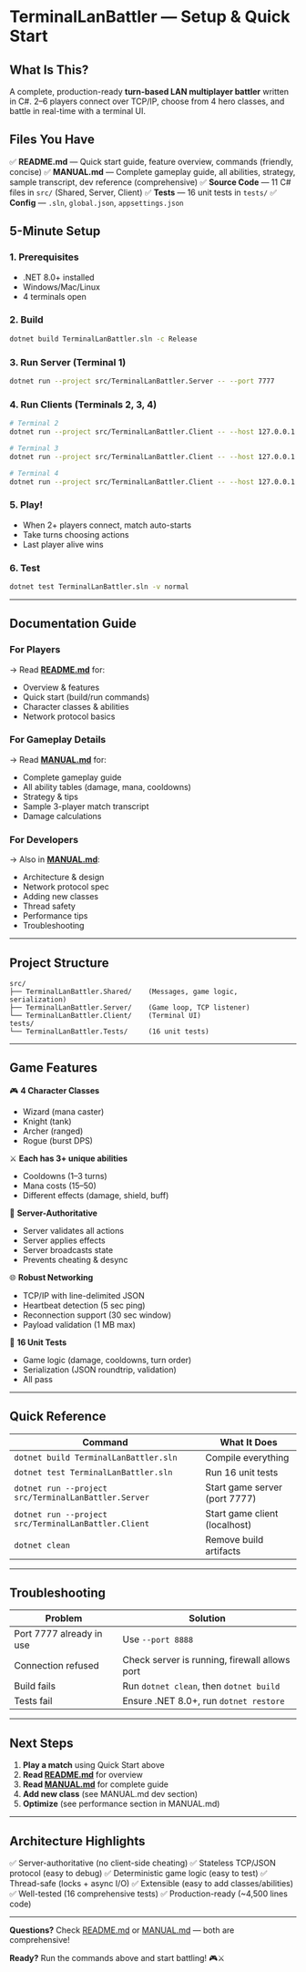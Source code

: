 # TerminalLanBattler — Setup & Quick Start

## What Is This?

A complete, production-ready **turn-based LAN multiplayer battler** written in C#. 2–6 players connect over TCP/IP, choose from 4 hero classes, and battle in real-time with a terminal UI.

## Files You Have

✅ **README.md** — Quick start guide, feature overview, commands (friendly, concise)
✅ **MANUAL.md** — Complete gameplay guide, all abilities, strategy, sample transcript, dev reference (comprehensive)
✅ **Source Code** — 11 C# files in `src/` (Shared, Server, Client)
✅ **Tests** — 16 unit tests in `tests/`
✅ **Config** — `.sln`, `global.json`, `appsettings.json`

## 5-Minute Setup

### 1. Prerequisites
- .NET 8.0+ installed
- Windows/Mac/Linux
- 4 terminals open

### 2. Build
```bash
dotnet build TerminalLanBattler.sln -c Release
```

### 3. Run Server (Terminal 1)
```bash
dotnet run --project src/TerminalLanBattler.Server -- --port 7777
```

### 4. Run Clients (Terminals 2, 3, 4)
```bash
# Terminal 2
dotnet run --project src/TerminalLanBattler.Client -- --host 127.0.0.1 --port 7777 --name "Alice" --class "Wizard"

# Terminal 3
dotnet run --project src/TerminalLanBattler.Client -- --host 127.0.0.1 --port 7777 --name "Bob" --class "Knight"

# Terminal 4
dotnet run --project src/TerminalLanBattler.Client -- --host 127.0.0.1 --port 7777 --name "Charlie" --class "Archer"
```

### 5. Play!
- When 2+ players connect, match auto-starts
- Take turns choosing actions
- Last player alive wins

### 6. Test
```bash
dotnet test TerminalLanBattler.sln -v normal
```

---

## Documentation Guide

### For Players
→ Read **[README.md](README.md)** for:
- Overview & features
- Quick start (build/run commands)
- Character classes & abilities
- Network protocol basics

### For Gameplay Details
→ Read **[MANUAL.md](MANUAL.md)** for:
- Complete gameplay guide
- All ability tables (damage, mana, cooldowns)
- Strategy & tips
- Sample 3-player match transcript
- Damage calculations

### For Developers
→ Also in **[MANUAL.md](MANUAL.md)**:
- Architecture & design
- Network protocol spec
- Adding new classes
- Thread safety
- Performance tips
- Troubleshooting

---

## Project Structure

```
src/
├── TerminalLanBattler.Shared/    (Messages, game logic, serialization)
├── TerminalLanBattler.Server/    (Game loop, TCP listener)
└── TerminalLanBattler.Client/    (Terminal UI)
tests/
└── TerminalLanBattler.Tests/     (16 unit tests)
```

---

## Game Features

🎮 **4 Character Classes**
- Wizard (mana caster)
- Knight (tank)
- Archer (ranged)
- Rogue (burst DPS)

⚔️ **Each has 3+ unique abilities**
- Cooldowns (1–3 turns)
- Mana costs (15–50)
- Different effects (damage, shield, buff)

🔧 **Server-Authoritative**
- Server validates all actions
- Server applies effects
- Server broadcasts state
- Prevents cheating & desync

🌐 **Robust Networking**
- TCP/IP with line-delimited JSON
- Heartbeat detection (5 sec ping)
- Reconnection support (30 sec window)
- Payload validation (1 MB max)

🧪 **16 Unit Tests**
- Game logic (damage, cooldowns, turn order)
- Serialization (JSON roundtrip, validation)
- All pass

---

## Quick Reference

| Command | What It Does |
|---------|--------------|
| `dotnet build TerminalLanBattler.sln` | Compile everything |
| `dotnet test TerminalLanBattler.sln` | Run 16 unit tests |
| `dotnet run --project src/TerminalLanBattler.Server` | Start game server (port 7777) |
| `dotnet run --project src/TerminalLanBattler.Client` | Start game client (localhost) |
| `dotnet clean` | Remove build artifacts |

---

## Troubleshooting

| Problem | Solution |
|---------|----------|
| Port 7777 already in use | Use `--port 8888` |
| Connection refused | Check server is running, firewall allows port |
| Build fails | Run `dotnet clean`, then `dotnet build` |
| Tests fail | Ensure .NET 8.0+, run `dotnet restore` |

---

## Next Steps

1. **Play a match** using Quick Start above
2. **Read [README.md](README.md)** for overview
3. **Read [MANUAL.md](MANUAL.md)** for complete guide
4. **Add new class** (see MANUAL.md dev section)
5. **Optimize** (see performance section in MANUAL.md)

---

## Architecture Highlights

✅ Server-authoritative (no client-side cheating)
✅ Stateless TCP/JSON protocol (easy to debug)
✅ Deterministic game logic (easy to test)
✅ Thread-safe (locks + async I/O)
✅ Extensible (easy to add classes/abilities)
✅ Well-tested (16 comprehensive tests)
✅ Production-ready (~4,500 lines code)

---

**Questions?** Check [README.md](README.md) or [MANUAL.md](MANUAL.md) — both are comprehensive!

**Ready?** Run the commands above and start battling! 🎮⚔️
